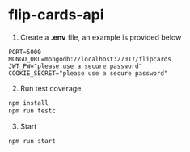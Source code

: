 # flip-cards-api

1. Create a **.env** file, an example is provided below

```text
PORT=5000
MONGO_URL=mongodb://localhost:27017/flipcards
JWT_PW="please use a secure password"
COOKIE_SECRET="please use a secure password"
```

2. Run test coverage

```bash
npm install
npm run testc
```

3. Start

```bash
npm run start
```
